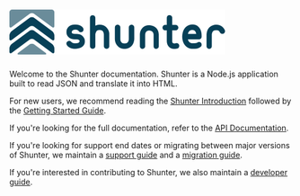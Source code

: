
# ![Shunter](shunter-logo.png)

Welcome to the Shunter documentation. Shunter is a Node.js application built to read JSON and translate it into HTML.

For new users, we recommend reading the [Shunter Introduction](introduction.md) followed by the [Getting Started Guide](getting-started.md).

If you're looking for the full documentation, refer to the [API Documentation](usage/index.md).

If you're looking for support end dates or migrating between major versions of Shunter, we maintain a [support guide](support.md) and a [migration guide](migration/index.md).

If you're interested in contributing to Shunter, we also maintain a [developer guide](developer-guide.md).
